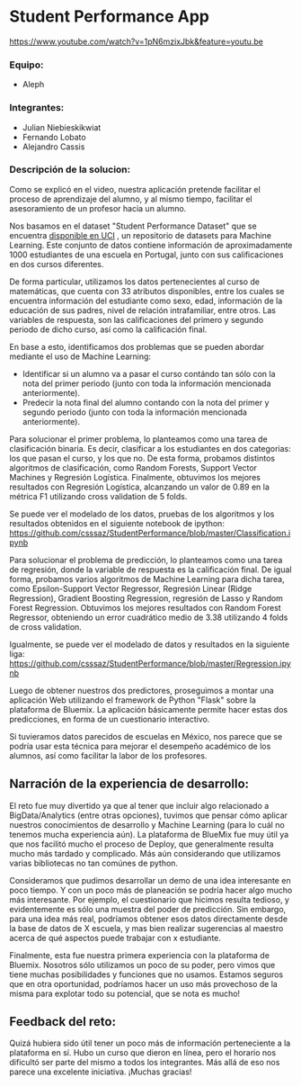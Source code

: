 # Student Performance App

https://www.youtube.com/watch?v=1pN6mzixJbk&feature=youtu.be

### Equipo:
* Aleph

### Integrantes:
* Julian Niebieskikwiat
* Fernando Lobato
* Alejandro Cassis

### Descripción de la solucion:

Como se explicó en el video, nuestra aplicación pretende facilitar el proceso de aprendizaje del alumno, y al mismo tiempo, facilitar el asesoramiento de un profesor hacia un alumno.

Nos basamos en el dataset "Student Performance Dataset" que se encuentra [disponible en UCI](https://archive.ics.uci.edu/ml/datasets/Student+Performance) , un repositorio de datasets para Machine Learning. Este conjunto de datos contiene información de aproximadamente 1000 estudiantes de una escuela en Portugal, junto con sus calificaciones en dos cursos diferentes.

De forma particular, utilizamos los datos pertenecientes al curso de matemáticas, que  cuenta con 33 atributos disponibles, entre los cuales se encuentra información del estudiante como sexo, edad, información de la educación de sus padres, nivel de relación intrafamiliar, entre otros. Las variables de respuesta, son las calificaciones del primero y segundo periodo de dicho curso, así como la calificación final.

En base a esto, identificamos dos problemas que se pueden abordar mediante el uso de Machine Learning:
* Identificar si un alumno va a pasar el curso contándo tan sólo con la nota del primer periodo (junto con toda la información mencionada anteriormente).
* Predecir la nota final del alumno contando con la nota del primer y segundo periodo (junto con toda la información mencionada anteriormente).

Para solucionar el primer problema, lo planteamos como una tarea de clasificación binaria. Es decir, clasificar a los estudiantes en dos categorias: los que pasan el curso, y los que no. De esta forma, probamos distintos algoritmos de clasificación, como Random Forests, Support Vector Machines y Regresión Logística. Finalmente, obtuvimos los mejores resultados con Regresión Logística, alcanzando un valor de 0.89 en la métrica F1 utilizando cross validation de 5 folds.

Se puede ver el modelado de los datos, pruebas de los algoritmos y los resultados obtenidos en el siguiente notebook de ipython: https://github.com/csssaz/StudentPerformance/blob/master/Classification.ipynb


Para solucionar el problema de predicción, lo planteamos como una tarea de regresión, donde la variable de respuesta es la calificación final. De igual forma, probamos varios algoritmos de Machine Learning para dicha tarea, como Epsilon-Support Vector Regressor, Regresión Linear (Ridge Regression), Gradient Boosting Regression, regresión de Lasso y Random Forest Regression. Obtuvimos los mejores resultados con Random Forest Regressor, obteniendo un error cuadrático medio de 3.38 utilizando 4 folds de cross validation.

Igualmente, se puede ver el modelado de datos y resultados en la siguiente liga: https://github.com/csssaz/StudentPerformance/blob/master/Regression.ipynb

Luego de obtener nuestros dos predictores, proseguimos a montar una aplicación Web utilizando el framework de Python "Flask" sobre la plataforma de Bluemix. La aplicación básicamente permite hacer estas dos predicciones, en forma de un cuestionario interactivo.

Si tuvieramos datos parecidos de escuelas en México, nos parece que se podría usar esta técnica para mejorar el desempeño académico de los alumnos, así como facilitar la labor de los profesores.


## Narración de la experiencia de desarrollo:

El reto fue muy divertido ya que al tener que incluir algo relacionado a BigData/Analytics (entre otras opciones), tuvimos que pensar cómo aplicar nuestros conocimientos de desarrollo y Machine Learning (para lo cuál no tenemos mucha experiencia aún). La plataforma de BlueMix fue muy útil ya que nos facilitó mucho el proceso de Deploy, que generalmente resulta mucho más tardado y complicado. Más aún considerando que utilizamos varias bibliotecas no tan comúnes de python.

Consideramos que pudimos desarrollar un demo de una idea interesante en poco tiempo. Y con un poco más de planeación se podría hacer algo mucho más interesante. Por ejemplo, el cuestionario que hicimos resulta tedioso, y evidentemente es sólo una muestra del poder de predicción. Sin embargo, para una idea más real, podríamos obtener esos datos directamente desde la base de datos de X escuela, y mas bien realizar sugerencias al maestro acerca de qué aspectos puede trabajar con x estudiante.

Finalmente, esta fue nuestra primera experiencia con la plataforma de Bluemix. Nosotros sólo utilizamos un poco de su poder, pero vimos que tiene muchas posibilidades y funciones que no usamos. Estamos seguros que en otra oportunidad, podríamos hacer un uso más provechoso de la misma para explotar todo su potencial, que se nota es mucho!


## Feedback del reto:

Quizá hubiera sido útil tener un poco más de información perteneciente a la plataforma en sí. Hubo un curso que dieron en línea, pero el horario nos dificultó ser parte del mismo a todos los integrantes. Más allá de eso nos parece una excelente iniciativa. ¡Muchas gracias!



